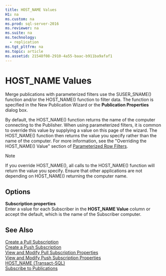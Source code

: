 ```yaml
---
title: HOST_NAME Values
H1: na
ms.custom: na
ms.prod: sql-server-2016
ms.reviewer: na
ms.suite: na
ms.technology: 
  - replication
ms.tgt_pltfrm: na
ms.topic: article
ms.assetid: 21548f08-2910-4a55-baac-b911ba9afaf1
---
```

# HOST_NAME Values
  Merge publications with parameterized filters use the SUSER_SNAME() function and/or the HOST_NAME() function to filter data. The function is specified in the New Publication Wizard or the **Publication Properties** dialog box.  
  
 By default, the HOST_NAME() function returns the name of the computer connecting to the Publisher. When using parameterized filters, it is common to override this value by supplying a value on this page of the wizard. The HOST_NAME() function then returns the value you specify rather than the name of the computer. For more information, see the "Overriding the HOST_NAME() Value" section of [Parameterized Row Filters](../../Topics/TopicNameNotContainA/Parameterized-Row-Filters.md).  
  
> [!NOTE]  
>  If you override HOST_NAME(), all calls to the HOST_NAME() function will return the value you specify. Ensure that other applications are not depending on HOST_NAME() returning the computer name.  
  
## Options  
 **Subscription properties**  
 Enter a value for each Subscriber in the **HOST_NAME Value** column or accept the default, which is the name of the Subscriber computer.  
  
## See Also  
 [Create a Pull Subscription](../../Topics/TopicNameContainA/Create-a-Pull-Subscription.md)   
 [Create a Push Subscription](../../Topics/TopicNameContainA/Create-a-Push-Subscription.md)   
 [View and Modify Pull Subscription Properties](../../Topics/TopicNameNotContainA/View-and-Modify-Pull-Subscription-Properties.md)   
 [View and Modify Push Subscription Properties](../../Topics/TopicNameNotContainA/View-and-Modify-Push-Subscription-Properties.md)   
 [HOST_NAME &#40;Transact-SQL&#41;](../Topic/HOST_NAME%20\(Transact-SQL\).md)   
 [Subscribe to Publications](../../Topics/TopicNameNotContainA/Subscribe-to-Publications.md)  
  
  